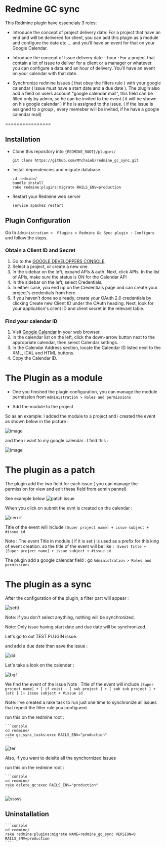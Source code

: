 Redmine GC sync 
================

This Redmine plugin have essencialy 3 roles: 

* Introduce the concept of project delivery date: For a project that have an end and will be delivered for client, you can add this plugin as a module and configure the date etc ... and you'll have an event for that on your Google Calendar. 

* Introduce the concept of Issue delivery date - hour : For a project that contain a lot of issue to deliver for a client or a manager or whatever. you can configure a data and an hour of delivery. You'll have an event on your calendar with that date. 

* Synchronize redmine Issues ( that obey the filters rule ) with your google calendar ( Issue must have a start date and a due date ). The plugin also add a field  on users account "google calendar mail", this field can be filled only by admin, so he can be invited to the event ( it will be shown on his google calendar ) if he is assigned to the issue. ( if the issue is assigned to a group , every memeber will be invited, if he have a google calendar mail)

================
## Installation
* Clone this repository into ```{REDMINE_ROOT}/plugins/```

	``` git clone https://github.com/MYchaieb/redmine_gc_sync.git ```

* Install dependencies and migrate database
	```console
	cd redmine/
	bundle install
	rake redmine:plugins:migrate RAILS_ENV=production
	```
* Restart your Redmine web server 
	```console 
	service apache2 restart 
	```

## Plugin Configuration

Go to ``` Administration >  Plugins > Redmine Gc Sync plugin : Configure ``` and follow the steps. 

### Obtain a Client ID and Secret  
 1. Go to the [GOOGLE DEVELOPPERS CONSOLE](https://console.developers.google.com/).
 2. Select a project, or create a new one.
 3. In the sidebar on the left, expand APIs & auth. Next, click APIs. In the list of APIs, make sure the status is ON for the Calendar API
 4. In the sidebar on the left, select Credentials.
 5. In either case, you end up on the Credentials page and can create your project's credentials from here.
 6. If you haven't done so already, create your OAuth 2.0 credentials by clicking Create new Client ID under the OAuth heading. Next, look for your application's client ID and client secret in the relevant table.

### Find your calendar ID 
 1. Visit [Google Calendar](https://www.google.com/calendar/) in your web browser.
 2. In the calendar list on the left, click the down-arrow button next to the appropriate calendar, then select Calendar settings.
 3. In the Calendar Address section, locate the Calendar ID listed next to the XML, ICAL and HTML buttons.
 4. Copy the Calendar ID.

 # The Plugin as a module 

 * One you finished the plugin configuration, you can manage the module permission from ```Administration > Roles and permissions ```

 * Add the module to the project 

 So as an example: I added the module to a project and i created the event as shown below in the picture :

 ![image](https://cloud.githubusercontent.com/assets/7374923/12647767/265ec59a-c5d7-11e5-9238-8f5a52c6e313.png)

 and then i want to my google calendar : I find this : 

 ![image](https://cloud.githubusercontent.com/assets/7374923/12647911/d92ccdfc-c5d7-11e5-8ea7-0b09929eeeb5.png)


 # The plugin as a patch 

 The plugin add the two field for each issue ( you can manage the permission for view and edit these field from admin pannel)

 See example below 
 ![patch issue](https://cloud.githubusercontent.com/assets/7374923/12648477/720e758c-c5da-11e5-8947-a3ba458ceff6.png)

 When you click on submit the evnt is created on the calendar : 

 ![cerrrf](https://cloud.githubusercontent.com/assets/7374923/12648522/b21be7cc-c5da-11e5-9c5c-3f760b5b7288.png)

 Title of the event will include  ```[Super project name] + issue subject + #issue id```

 Note : The event Title in module ( if it is set ) is used as a prefix for this king of event creation. 
 so the title of the event will be like : ``` Event Title +  [Super project name] + issue subject + #issue id```


 The plugin add a google calendar field : go ```Administration > Roles and permissions ```

 # The plugin as a sync 

 After the configuration of the plugin, a filter part will appear : 

 ![settt](https://cloud.githubusercontent.com/assets/7374923/12648860/2fbfd3ea-c5dc-11e5-9461-8c87704750df.png)

 Note: if you don't select anything, nothing will be synchronized. 

 Note: Only issue having start date and  due date will be synchronized. 

 Let's go to out TEST PLUGIN issue. 

 and add a due date then save the issue : 


![dd](https://cloud.githubusercontent.com/assets/7374923/12648962/ba9128b6-c5dc-11e5-80f0-ce6ddae07eae.png)

Let's take a look on the calendar : 

![bgf](https://cloud.githubusercontent.com/assets/7374923/12649151/99d5d0bc-c5dd-11e5-8009-8e071d51fbed.png)

We find the event of the issue 
Note : Title of the event will include  ```[Super project name] + [ if exist : [ sub project ] + [ sub sub project ] + [etc ] ]+ issue subject + #issue id```

Note: I've created a rake task to run just one time to synchronize all issues that repect the filter rule you configured 

run this on the redmine root : 

	```console
	cd redmine/
	rake gc_sync_tasks:exec RAILS_ENV="production"
	```

![ter](https://cloud.githubusercontent.com/assets/7374923/12649555/5e48cab6-c5df-11e5-8ccb-2dfee20c9139.png)



Also, if you want to delelte all the synchornized Issues 

run this on the redmine root : 

	```console
	cd redmine/
	rake delete_gc:exec RAILS_ENV="production"
	```

![sssss](https://cloud.githubusercontent.com/assets/7374923/12649646/c3b5c3ea-c5df-11e5-9dd6-8c2521de2c92.png)


## Uninstallation

	```console
	cd redmine/
	rake redmine:plugins:migrate NAME=redmine_gc_sync VERSION=0 RAILS_ENV=production
	```

